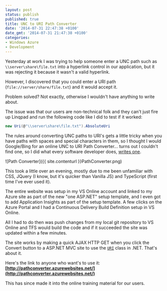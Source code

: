 ```yaml
---
layout: post
status: publish
published: true
title: UNC to URI Path Converter
date: '2014-07-31 22:47:38 +0100'
date_gmt: '2014-07-31 21:47:38 +0100'
categories:
- Windows Azure
- Development
---
```


Yesterday at work I was trying to help someone enter a UNC path such as `\\server\share\file.txt` into a hyperlink control
in our application, but it was rejecting it because it wasn't a valid hyperlink.

However, I discovered that you could enter a URI path (`file://server/share/file.txt`) and it would accept it.

Problem solved? Not exactly, otherwise I wouldn't have anything to write about.

The issue was that our users are non-technical folk and they can't just fire up Linqpad and run the following code
like I did to test if it worked:

```C#
new Uri(@"\\server\share\file.txt").AbsoluteUri
````

The rules around converting UNC paths to URI's gets a little tricky when you have paths with spaces and
special characters in them, so I thought I would Google/Bing for an online UNC to URI Path Converter...
turns out I couldn't find one, so I did what every software developer does, [writes one](http://pathconverter.azurewebsites.net/).

![Path Converter]({{ site.contenturl }}PathConverter.png)

This took a little over an evening, mostly due to me been unfamiliar with CSS, JQuery (I know, but it's quicker than Vanilla JS) 
and TypeScript (first time I've ever used it).

The entire website was setup in my VS Online account and linked to my Azure site as part of the new "one ASP.NET"
setup template, and I even got to add Application Insights as part of the setup template.
A few clicks on the Azure Portal and I had a Continuous Delivery Build Definition setup in VS Online.

All I had to do then was push changes from my local git repository to VS Online and TFS would build the code and
if it succeeded the site was updated within a few minutes.

The site works by making a quick AJAX HTTP GET when you click the Convert button to a ASP.NET MVC site to use the
[`URI`](http://msdn.microsoft.com/en-us/library/system.uri(v=vs.110).aspx) class in .NET. That's about it.

Here's the link to anyone who want's to use it: **[http://pathconverter.azurewebsites.net/](http://pathconverter.azurewebsites.net/)**

This has since made it into the online training material for our users.
